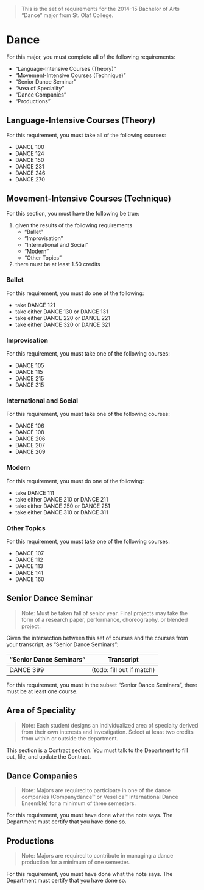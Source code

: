 > This is the set of requirements for the 2014-15 Bachelor of Arts “Dance” major
> from St. Olaf College.

# Dance
For this major, you must complete all of the following requirements:

- “Language-Intensive Courses (Theory)”
- “Movement-Intensive Courses (Technique)”
- “Senior Dance Seminar”
- “Area of Speciality”
- “Dance Companies”
- “Productions”

## Language-Intensive Courses (Theory)
For this requirement, you must take all of the following courses:

- DANCE 100
- DANCE 124
- DANCE 150
- DANCE 231
- DANCE 246
- DANCE 270


## Movement-Intensive Courses (Technique)
For this section, you must have the following be true:

1. given the results of the following requirements
    - “Ballet”
    - “Improvisation”
    - “International and Social”
    - “Modern”
    - “Other Topics”
2. there must be at least 1.50 credits

### Ballet
For this requirement, you must do one of the following:

- take DANCE 121
- take either DANCE 130 or DANCE 131
- take either DANCE 220 or DANCE 221
- take either DANCE 320 or DANCE 321

### Improvisation
For this requirement, you must take one of the following courses:

- DANCE 105
- DANCE 115
- DANCE 215
- DANCE 315

### International and Social
For this requirement, you must take one of the following courses:

- DANCE 106
- DANCE 108
- DANCE 206
- DANCE 207
- DANCE 209

### Modern
For this requirement, you must do one of the following:

- take DANCE 111
- take either DANCE 210 or DANCE 211
- take either DANCE 250 or DANCE 251
- take either DANCE 310 or DANCE 311

### Other Topics
For this requirement, you must take one of the following courses:

- DANCE 107
- DANCE 112
- DANCE 113
- DANCE 141
- DANCE 160


## Senior Dance Seminar
> Note: Must be taken fall of senior year. Final projects may take the form of a
> research paper, performance, choreography, or blended project.

Given the intersection between this set of courses and the courses from your transcript, as “Senior Dance Seminars”:

| “Senior Dance Seminars” | Transcript |
| ----------------------- | ---------- |
| DANCE 399 | (todo: fill out if match) |

For this requirement, you must in the subset “Senior Dance Seminars”, there must be at least one course.


## Area of Speciality
> Note: Each student designs an individualized area of specialty derived from
> their own interests and investigation. Select at least two credits from within
> or outside the department.

This section is a Contract section. You must talk to the Department to fill out,
file, and update the Contract.

## Dance Companies
> Note: Majors are required to participate in one of the dance companies
> (Companydance™ or Veselica™ International Dance Ensemble) for a minimum of
> three semesters.

For this requirement, you must have done what the note says. The Department must
certify that you have done so.

## Productions
> Note: Majors are required to contribute in managing a dance production for a
> minimum of one semester.

For this requirement, you must have done what the note says. The Department must
certify that you have done so.


